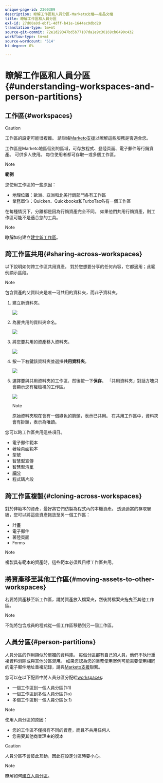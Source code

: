 ```yaml
---
unique-page-id: 2360309
description: 瞭解工作區和人員分區-Marketo文檔——產品文檔
title: 瞭解工作區和人員分區
exl-id: 27d00a0d-ebf1-4dff-b41e-1644ec9dbd28
translation-type: tm+mt
source-git-commit: 72e1d29347bd5b77107da1e9c30169cb6490c432
workflow-type: tm+mt
source-wordcount: '514'
ht-degree: 0%

---
```


# 瞭解工作區和人員分區{#understanding-workspaces-and-person-partitions}

## 工作區{#workspaces}

>[!CAUTION]
>
>工作區的設定可能很複雜。 請聯絡[Marketo支援](https://nation.marketo.com/t5/Support/ct-p/Support)以瞭解這些服務是否適合您。

工作區是Marketo地區個別的區域，可存放程式、登陸頁面、電子郵件等行銷資產。 可供多人使用。 每位使用者都可存取一或多個工作區。

>[!NOTE]
>
>**範例**
>
>您使用工作區的一些原因：
>
>* 地理位置：歐洲、亞洲和北美行銷部門各有工作區
>* 業務單位：Quicken、Quickbooks和TurboTax各有一個工作區

>
>
在每種情況下，分離都是因為行銷資產完全不同。 如果他們共用行銷資產，則工作區可能不是適合您的工具。

>[!NOTE]
>
>瞭解如何建立[建立新工作區](/help/marketo/product-docs/administration/workspaces-and-person-partitions/create-a-new-workspace.md)。

## 跨工作區共用{#sharing-across-workspaces}

以下說明如何跨工作區共用資產。 對於您想要分享的任何內容，它都適用；此範例顯示區段。

>[!NOTE]
>
>包含資產的父資料夾是唯一可共用的資料夾，而非子資料夾。

1. 建立新資料夾。

   ![](assets/one.png)

1. 為要共用的資料夾命名。

   ![](assets/two.png)

1. 將您要共用的資產移入資料夾。

   ![](assets/three.png)

1. 按一下右鍵該資料夾並選擇&#x200B;**共用資料夾**。

   ![](assets/four.png)

1. 選擇要與共用資料夾的工作區，然後按一下&#x200B;**保存**。 「共用資料夾」對話方塊只會顯示您有權檢視的工作區。

   ![](assets/image2015-5-27-11-3a6-3a40.png)

   >[!NOTE]
   >
   >原始資料夾現在會有一個綠色的箭頭，表示已共用。 在共用工作區中，資料夾會有掛鎖，表示為唯讀。

您可以跨工作區共用這些項目。

* 電子郵件範本
* 著陸頁面範本
* 型號
* 智慧型宣傳
* [智慧型清單](/help/marketo/product-docs/core-marketo-concepts/smart-lists-and-static-lists/using-smart-lists/reference-a-list-or-smart-list-across-workspaces.md)
* [細分](/help/marketo/product-docs/administration/workspaces-and-person-partitions/share-segmentations-across-workspaces-and-partitions.md)
* 程式碼片段

## 跨工作區複製{#cloning-across-workspaces}

對於非範本的資產，最好將它們仿製為程式內的本機資產。  透過適當的存取層級，您可以將這些資產拖放至另一個工作區：

* 計畫
* 電子郵件
* 著陸頁面
* Forms

>[!NOTE]
>
>複製具有範本的資產時，這些範本必須與目標工作區共用。

## 將資產移至其他工作區{#moving-assets-to-other-workspaces}

若要將資產移至新工作區，請將資產放入檔案夾，然後將檔案夾拖曳至其他工作區。

>[!NOTE]
>
>不能將包含成員的程式從一個工作區移動到另一個工作區。

## 人員分區{#person-partitions}

人員分區的作用類似於單獨的資料庫。 每個分區都有自己的人員，他們不執行重複資料消除或與其他分區混用。 如果您認為您的業務使用案例可能需要使用相同的電子郵件地址重複記錄，請與[Marketo支援](https://nation.marketo.com/t5/Support/ct-p/Support)聯繫。

您可以在以下配置中將人員分區分配給[workspaces](create-a-new-workspace.md):

* 一個工作區到一個人員分區(1:1)
* 一個工作區到多個人員分區(1:x)
* 多個工作區到一個人員分區(x:1)

>[!NOTE]
>
>使用人員分區的原因：
>
>* 您的工作區不僅擁有不同的資產，而且不共用任何人
>* 您需要其他商業理由的復本


>[!CAUTION]
>
>人員分區不會彼此互動，因此在設定分區時要小心。

>[!NOTE]
>
>瞭解如何[建立人員分區](/help/marketo/product-docs/administration/workspaces-and-person-partitions/create-a-person-partition.md)。
